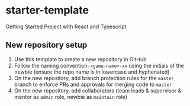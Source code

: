 # starter-template
Getting Started Project with React and Typescript

## New repository setup
1. Use this template to create a new repository in GitHub
2. Follow the naming convention: `<game-name>-xx` using the initials of the newbie (ensure the repo name is in lowercase and hyphenated)
3. On the new repository, add branch protection rules for the `master` branch to enforce PRs and approvals for merging code to `master`
4. On the new repository, add collaborators (team leads & supervisor & mentor as `admin` role, newbie as `maintain` role)
